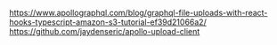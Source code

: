 https://www.apollographql.com/blog/graphql-file-uploads-with-react-hooks-typescript-amazon-s3-tutorial-ef39d21066a2/
https://github.com/jaydenseric/apollo-upload-client
